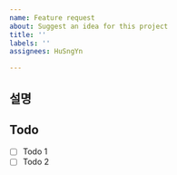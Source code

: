 ```yaml
---
name: Feature request
about: Suggest an idea for this project
title: ''
labels: ''
assignees: HuSngYn

---
```


## 설명

## Todo
- [ ] Todo 1
- [ ] Todo 2
